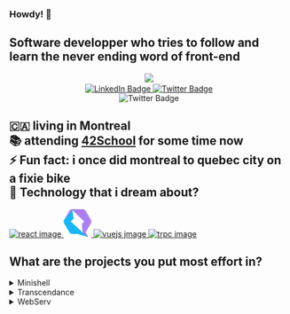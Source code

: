 ### Howdy! 👋

<!--
**Kampouse/Kampouse** is a ✨ _special_ ✨ repository because its `README.md` (this file) appears on your GitHub profile.

Here are some ideas to get you started:

- 🔭 I’m currently working on ...
- 🌱 I’m currently learning ...
- 👯 I’m looking to collaborate on ...
- 🤔 I’m looking for help with ...
- 💬 Ask me about ...
- 📫 How to reach me: ...
- 😄 Pronouns: ...
- ⚡ Fun fact: ...
-->

   ## Software developper who tries to follow and learn the never ending  word of front-end<br>
   
<div id="header" align="center">
  <img src="https://media4.giphy.com/media/CAIgh8LKFbIciGx5Qe/giphy.gif?cid=ecf05e471llaqztxh9qhu5b5tnf8yvjnekd6j9u2670b9dcm&rid=giphy.gif" width="100"/>
</div>

<div id="badges" align="center">
<a href="https://www.linkedin.com/in/jemartel/" target="_blank">
  <img src="https://img.shields.io/badge/LinkedIn-blue?style=for-the-badge&logo=linkedin&logoColor=white" alt="LinkedIn Badge"/>
  </a>
  <a href="https://twitter.com/jemartel98" target="_blank">
  <img src="https://img.shields.io/badge/Twitter-blue?style=for-the-badge&logo=twitter&logoColor=white" alt="Twitter Badge"/>
     
  </a>
</div>
<div id="header" align="center">
<img src="https://wakatime.com/share/@kampouse/de05ab24-b03e-41a0-b220-576db4f6b0a6.svg" alt="Twitter Badge"/>
</div>


🇨🇦  living in Montreal <br>
📚  attending  [42School](https://www.42quebec.com/) for some time now <br>
⚡ Fun fact: i once did montreal to quebec city on a fixie bike <br>
🔨  Technology that i dream about? <br>
---

<a href="https://www.linkedin.com/in/jemartel/" target="_blank">
<img src="https://logos-download.com/wp-content/uploads/2016/09/React_logo_logotype_emblem.png" alt="react image" width="50" height="50"/>
</a>
<a href="https://www.qwik.dev/" target="_blank">
<img src="https://raw.githubusercontent.com/QwikDev/qwik/220536fa8d938209d26fa654ad4add5971c3b506/packages/docs/public/logos/qwik-logo.svg" alt="qwikjs " width="50" height="50"/>
</a>
<a href="https://vuejs.org/" target="_blank">
<img src="https://vuejs.org/images/logo.png" alt="vuejs jmage" width="50" height="50"/>
</a>
<a href="https://trpc.io/" target="_blank">
<img src="https://trpc.io/img/logo.svg" alt="trpc image" width="50" height="50"/>
</a> 
<br>

## What are the  projects you put most effort in?
   
  <details>
  <summary>Minishell</summary>
 
  It the first time i collaborating in a software project;It was not and easy task.. Create a  [bash-like shell ](https://en.wikipedia.org/wiki/Bash_(Unix_shell))<br>
  - what was your approach during the project?<br>
    small iterative progress<br>
  - What how?<br>
    always tried have the project in a working with as little as know runtime issues<br>
  - Why<br>
     Working with C its really easy to get into memory issues and piles them up "i will fix them tomorrow"<br>
  - How long?
    I tracked my time with [Wakatime](https://wakatime.com/)  the result was roughly 200hours that said there many more hour<br>
    just thinking about issues  the said project.
  - where is it? <br>
  [Repository](https://github.com/Kampouse/mini-shell-racoon/)<br>
   [Try it](https://replit.com/@jpmartel98/minishell?v=1)
</details>
   
  <details>
  <summary>Transcendance</summary>
  final project of 42 school<br> 
    
  - team project? <br>
    yes a team of 5 people<br>
  - What role you had?<br>
     I implemented the base of the project and the front-end<br>
     styling and thhe base of the front-end<br>
     I also implemented the authentication system<br> using the [42 API](https://api.intra.42.fr/apidoc/guides/getting_started) and [JWT](https://jwt.io/) with [Passport](http://www.passportjs.org/) with all wired up into [NestJS](https://nestjs.com/)<br> learned a lot about the [OAuth](https://oauth.net/2/) protocol<br>
  -  how was the project seperated?<br>
      we  seperated the  project into feature and each person was assigned feature<br>  and we worked on them in parallel 
      and merge code into the main branch when one feature was done<br>
  [Repository](https://github.com/Kampouse/trans-pong)<br>
  </details>

<details>
  <summary> WebServ  </summary>
  but does how  the web serve stuff? <br> 
    i
  - network project? sort of? <br>
    yes its part of the application layer  [OSI model](https://en.wikipedia.org/wiki/OSI_model)<br>
  - What role you had?<br>
     I was the one in charge of  parsing heavly inspired  [nginx](https://nginx.org/en/) 
      config file <br> that would  specify what to serve and how to serve it.<br>  I also impented a non blocking socket that would handle multiple request at the same time.
      On top of that  i build the parsing for the http request and the response[ HTTP](https://en.wikipedia.org/wiki/Hypertext_Transfer_Protocol) protocol<br>
-  the project was built in c++98 <br>
  [Repository](https://github.com/Kampouse/webserv) 
    </details>
